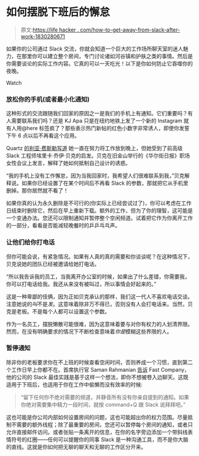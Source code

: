 # 如何摆脱下班后的懈怠

> 原文:[https://life hacker . com/how-to-get-away-from-slack-after-work-1830280671](https://lifehacker.com/how-to-get-away-from-slack-after-work-1830280671)

如果你的公司通过 Slack 交流，你就会知道一个巨大的工作场所聊天室的迷人魅力，在那里你可以建立整个房间，专门讨论诸如河谷镇和护肤之类的事情。然后是你需要谈论的实际工作内容。它真的可以一天吃光！以下是你如何防止它吞噬你的夜晚。

Watch

### 放松你的手机(或者最小化通知)

这种形式的交流跟随我们回家的原因之一是我们的手机上有通知。它们重要吗？有人需要联系我们吗？还是 KJ Apa 只是在纽约地铁上发了一个新的 Instagram 就有人用@here 标签疯了？那些表示热门新帖的红色小数字非常诱人，即使你发誓下午 6 点以后不再看这个应用。

Quartz [的利亚·费斯勒写道](https://qz.com/work/1451029/disconnect-from-slack-after-work-by-telling-your-employees-to-call-you-says-erica-joy-baker/) 她一直在努力将工作放到晚上，但她受到了前高级 Slack 工程师埃里卡·乔伊·贝克的启发。贝克在旧金山举行的《华尔街日报》职场女性会议上发言，解释了她如何抵制自己设计的诱惑。

“我的手机上没有工作懈怠，因为当我回家时，我希望人们很难联系到我，”贝克解释说。如果你已经设置了在某个时间后不再看 Slack 的参数，那就把它从手机里删掉。那你居然就不看了！

如果你真的认为永久删除是不可行的(你实际上已经尝试过了)，你可以考虑在工作日结束时删除它，然后在早上重新下载。额外的工作，但为了你的理智，这可能是一个变通办法。您还可以限制通知并暂停整个空闲频道。试着把它作为你离开工作的一部分，看看是否能减轻晚餐时的乒乒乓乓声。

### 让他们给你打电话

但你可能会说，有紧急情况。如果有人真的真的需要和你谈谈呢？在这种情况下，贝克说她的团队已经被邀请给她打电话。

“所以我告诉我的员工，当我离开办公室的时候，如果出了什么差错，你需要我，你可以打电话给我。我还从来没有被叫过，所以事情会好起来的。”

这是一种卑鄙的伎俩，因为正如贝克承认的那样，我们这一代人不喜欢电话交谈。注意她说的*叫*不是*发*。这意味着除非万不得已，否则没有人会打电话来。当然，贝克是老板。不是每个人都可以设置这个参数。

作为一名员工，摆脱懒散可能很难，因为这意味着要与对你有权力的人划清界限。然而，在没有明确要求的情况下不断检查意味着*你是*模糊这些界限的人。

### 暂停通知

除非你的老板要求你在不上班的时候查看空闲时间，否则养成一个习惯，直到第二个工作日早上你都不在。首席执行官 Saman Rahmanian [告诉](https://www.fastcompany.com/3046011/best-practices-from-the-most-active-slack-users) Fast Company，他的公司的 Slack 最佳实践是基于这样一个想法，即你不想被卷入边聊天。这既适用于下班后，也适用于你在工作中偷懒而没有效率的时候:

> “留下任何你不绝对需要的频道，并静音所有没有你亲自提到的通知。如果你绝对需要集中精力一段时间，就按 command+Q 跟 Slack 说拜拜吧。”

这也可能是你公司内部如何设置房间的问题，这也可能超出你的权力范围。尽量抵制不需要的额外线程；除了最重要的房间，您还可以暂停每个房间的通知，或者只允许直接邮件访问。或者张贴一条离开的信息，在你的名字旁边添加一个带斜线表情符号的红圈——任何可以提醒你的同事 Slack 是一种沟通工具，而不是你大脑的直线。这就是你如何把无聊的聊天和无聊的工作区分开来。